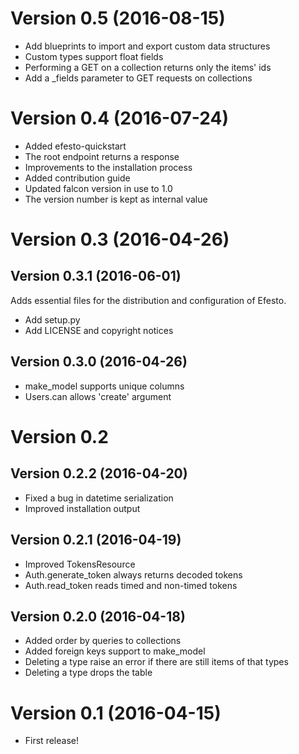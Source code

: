 # Version 0.5 (2016-08-15)

* Add blueprints to import and export custom data structures
* Custom types support float fields
* Performing a GET on a collection returns only the items' ids
* Add a _fields parameter to GET requests on collections


# Version 0.4 (2016-07-24)

* Added efesto-quickstart
* The root endpoint returns a response
* Improvements to the installation process
* Added contribution guide
* Updated falcon version in use to 1.0
* The version number is kept as internal value

# Version 0.3 (2016-04-26)

## Version 0.3.1 (2016-06-01)
Adds essential files for the distribution and configuration of Efesto.
* Add setup.py
* Add LICENSE and copyright notices

## Version 0.3.0 (2016-04-26)
* make_model supports unique columns
* Users.can allows 'create' argument

# Version 0.2

## Version 0.2.2 (2016-04-20)

* Fixed a bug in datetime serialization
* Improved installation output

## Version 0.2.1 (2016-04-19)

* Improved TokensResource
* Auth.generate_token always returns decoded tokens
* Auth.read_token reads timed and non-timed tokens

## Version 0.2.0 (2016-04-18)

* Added order by queries to collections
* Added foreign keys support to make_model
* Deleting a type raise an error if there are still items of that types
* Deleting a type drops the table

# Version 0.1 (2016-04-15)

* First release!
